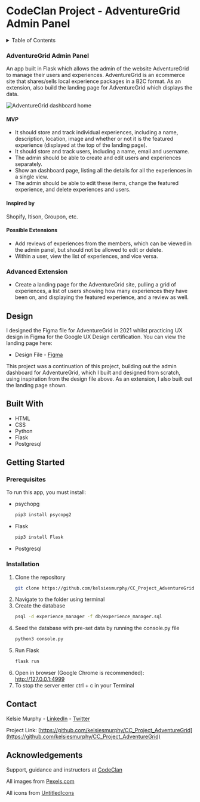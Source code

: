 # CodeClan Project - AdventureGrid Admin Panel

<!-- TABLE OF CONTENTS -->
<details>
  <summary>Table of Contents</summary>
  <ol>
    <li>
      <a href="#adventuregrid-admin-panel">Project Brief</a>
      <ul>
        <li><a href="#built-with">Built With</a></li>
      </ul>
    </li>
    <li>
      <a href="#getting-started">Getting Started</a>
      <ul>
        <li><a href="#installation">Installation</a></li>
      </ul>
    </li>
    <li><a href="#contact">Contact</a></li>
    <li><a href="#acknowledgments">Acknowledgments</a></li>
  </ol>
</details>



<!-- PROJECT BRIEF -->
### AdventureGrid Admin Panel

An app built in Flask which allows the admin of the website AdventureGrid to manage their users and experiences. AdventureGrid is an ecommerce site that shares/sells local experience packages in a B2C format. As an extension, also build the landing page for AdventureGrid which displays the data.

<img align="center" src="https://user-images.githubusercontent.com/77012426/211338415-c35cf698-44bc-4f70-be04-58e16ccf6b14.jpg" alt="AdventureGrid dashboard home">

#### MVP

* It should store and track individual experiences, including a name, description, location, image and whether or not it is the featured experience (displayed at the top of the landing page).
* It should store and track users, including a name, email and username.
* The admin should be able to create and edit users and experiences separately.
* Show an dashboard page, listing all the details for all the experiences in a single view.
* The admin should be able to edit these items, change the featured experience, and delete experiences and users.

#### Inspired by

Shopify, Itison, Groupon, etc.

#### Possible Extensions

* Add reviews of experiences from the members, which can be viewed in the admin panel, but should not be allowed to edit or delete.
* Within a user, view the list of experiences, and vice versa.

### Advanced Extension
* Create a landing page for the AdventureGrid site, pulling a grid of experiences, a list of users showing how many experiences they have been on, and displaying the featured experience, and a review as well.


## Design
I designed the Figma file for AdventureGrid in 2021 whilst practicing UX design in Figma for the Google UX Design certification. You can view the landing page here:
* Design File - [Figma](https://www.figma.com/file/6y3NfwIqNHi1d9CFf0avwn/AdventureGrid-Design-File?node-id=0%3A1&t=LkN4g6GFA7sTKZwt-1)

This project was a continuation of this project, building out the admin dashboard for AdventureGrid, which I built and designed from scratch, using inspiration from the design file above. As an extension, I also built out the landing page shown.


<!-- BUILT WITH -->
## Built With

* HTML
* CSS
* Python
* Flask
* Postgresql



<!-- GETTING STARTED -->
## Getting Started
### Prerequisites

To run this app, you must install: 
* psychopg
  ```sh
  pip3 install psycopg2
  ```

* Flask
  ```sh
  pip3 install Flask
  ```

* Postgresql



### Installation

1. Clone the repository
   ```sh
   git clone https://github.com/kelsiesmurphy/CC_Project_AdventureGrid.git
   ```
2. Navigate to the folder using terminal
3. Create the database
   ```sh
   psql -d experience_manager -f db/experience_manager.sql
   ```
4. Seed the database with pre-set data by running the console.py file
   ```sh
   python3 console.py
   ```
5. Run Flask
   ```sh
   flask run
   ```
6. Open in browser (Google Chrome is recommended): http://127.0.0.1:4999
7. To stop the server enter ctrl + c in your Terminal



<!-- CONTACT -->
## Contact

Kelsie Murphy - [LinkedIn](https://www.linkedin.com/in/kelsiesmurphy/) - [Twitter](https://twitter.com/kelsiesmurphy)

Project Link: [https://github.com/kelsiesmurphy/CC_Project_AdventureGrid](https://github.com/kelsiesmurphy/CC_Project_AdventureGrid)

<!-- ACKNOWLEDGEMENTS -->
## Acknowledgements

Support, guidance and instructors at [CodeClan](https://codeclan.com/)

All images from [Pexels.com](https://www.pexels.com/)

All icons from [UntitledIcons](https://www.untitledui.com/icons)